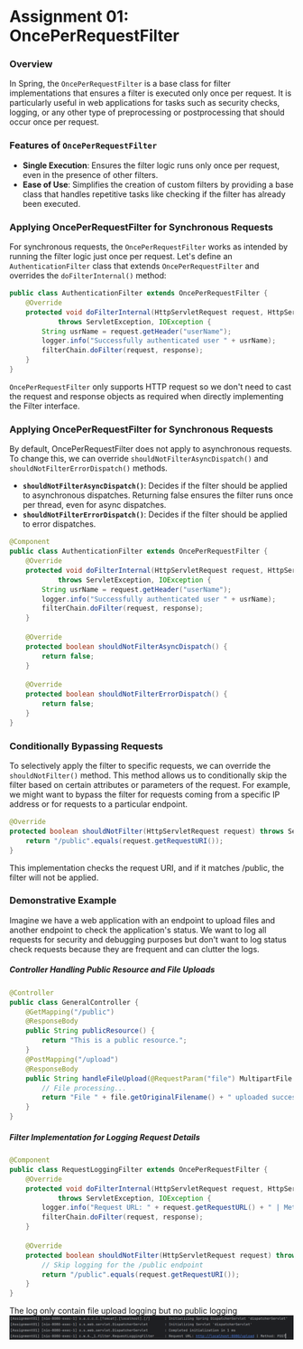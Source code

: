 # Assignment 01: OncePerRequestFilter

### Overview
In Spring, the `OncePerRequestFilter` is a base class for filter implementations that ensures a filter is executed only once per request. It is particularly useful in web applications for tasks such as security checks, logging, or any other type of preprocessing or postprocessing that should occur once per request.

### Features of `OncePerRequestFilter`
- **Single Execution**: Ensures the filter logic runs only once per request, even in the presence of other filters.
- **Ease of Use**: Simplifies the creation of custom filters by providing a base class that handles repetitive tasks like checking if the filter has already been executed.

### Applying OncePerRequestFilter for Synchronous Requests
For synchronous requests, the `OncePerRequestFilter` works as intended by running the filter logic just once per request. Let's define an `AuthenticationFilter` class that extends `OncePerRequestFilter` and overrides the `doFilterInternal()` method:
```java
public class AuthenticationFilter extends OncePerRequestFilter {
    @Override
    protected void doFilterInternal(HttpServletRequest request, HttpServletResponse response, FilterChain filterChain)
            throws ServletException, IOException {
        String usrName = request.getHeader("userName");
        logger.info("Successfully authenticated user " + usrName);
        filterChain.doFilter(request, response);
    }
}
```
`OncePerRequestFilter` only supports HTTP request so we don't need to cast the request and response objects as required when directly implementing the Filter interface.

### Applying OncePerRequestFilter for Synchronous Requests
By default, OncePerRequestFilter does not apply to asynchronous requests. To change this, we can override `shouldNotFilterAsyncDispatch()` and `shouldNotFilterErrorDispatch()` methods.
- **`shouldNotFilterAsyncDispatch()`**: Decides if the filter should be applied to asynchronous dispatches. Returning false ensures the filter runs once per thread, even for async dispatches.
- **`shouldNotFilterErrorDispatch()`**: Decides if the filter should be applied to error dispatches.

```java
@Component
public class AuthenticationFilter extends OncePerRequestFilter {
    @Override
    protected void doFilterInternal(HttpServletRequest request, HttpServletResponse response, FilterChain filterChain)
            throws ServletException, IOException {
        String usrName = request.getHeader("userName");
        logger.info("Successfully authenticated user " + usrName);
        filterChain.doFilter(request, response);
    }

    @Override
    protected boolean shouldNotFilterAsyncDispatch() {
        return false;
    }

    @Override
    protected boolean shouldNotFilterErrorDispatch() {
        return false;
    }
}
```

### Conditionally Bypassing Requests
To selectively apply the filter to specific requests, we can override the `shouldNotFilter()` method. This method allows us to conditionally skip the filter based on certain attributes or parameters of the request. For example, we might want to bypass the filter for requests coming from a specific IP address or for requests to a particular endpoint.
```java
@Override
protected boolean shouldNotFilter(HttpServletRequest request) throws ServletException {
    return "/public".equals(request.getRequestURI());
}
```
This implementation checks the request URI, and if it matches /public, the filter will not be applied.

### Demonstrative Example
Imagine we have a web application with an endpoint to upload files and another endpoint to check the application's status. We want to log all requests for security and debugging purposes but don't want to log status check requests because they are frequent and can clutter the logs.
##### Controller Handling Public Resource and File Uploads
```java
@Controller
public class GeneralController {
    @GetMapping("/public")
    @ResponseBody
    public String publicResource() {
        return "This is a public resource.";
    }
    @PostMapping("/upload")
    @ResponseBody
    public String handleFileUpload(@RequestParam("file") MultipartFile file) {
        // File processing...
        return "File " + file.getOriginalFilename() + " uploaded successfully!";
    }
}
```

##### Filter Implementation for Logging Request Details
```java
@Component
public class RequestLoggingFilter extends OncePerRequestFilter {
    @Override
    protected void doFilterInternal(HttpServletRequest request, HttpServletResponse response, FilterChain filterChain)
            throws ServletException, IOException {
        logger.info("Request URL: " + request.getRequestURL() + " | Method: " + request.getMethod());
        filterChain.doFilter(request, response);
    }

    @Override
    protected boolean shouldNotFilter(HttpServletRequest request) throws ServletException {
        // Skip logging for the /public endpoint
        return "/public".equals(request.getRequestURI());
    }
}
```
The log only contain file upload logging but no public logging
![img.png](img/img.png)